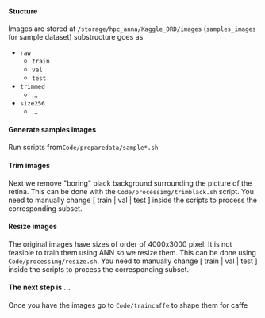 #### Stucture

Images are stored at `/storage/hpc_anna/Kaggle_DRD/images` (`samples_images` for sample dataset)
substructure goes as
* `raw`
  * `train`
  * `val`
  * `test`
* `trimmed`
  * ...
* `size256`
  * ...

#### Generate samples images

Run scripts from`Code/preparedata/sample*.sh`

#### Trim images

Next we remove "boring" black background surrounding the picture of the retina. This can be done with the `Code/processimg/trimblack.sh` script. You need to manually change [ train | val | test ] inside the scripts to process the corresponding subset.

#### Resize images

The original images have sizes of order of 4000x3000 pixel. It is not feasible to train them using ANN so we resize them. This can be done using `Code/processimg/resize.sh`. You need to manually change [ train | val | test ] inside the scripts to process the corresponding subset.

#### The next step is ...
Once you have the images go to `Code/traincaffe` to shape them for caffe
